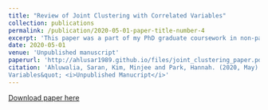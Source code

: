 ```yaml
---
title: "Review of Joint Clustering with Correlated Variables"
collection: publications
permalink: /publication/2020-05-01-paper-title-number-4
excerpt: 'This paper was a part of my PhD graduate coursework in non-parametric statistics and Bayesian estimation'
date: 2020-05-01
venue: 'Unpublished manuscript'
paperurl: 'http://ahlusar1989.github.io/files/joint_clustering_paper.pdf'
citation: 'Ahluwalia, Saran, Kim, Minjee and Park, Hannah. (2020, May). &quot; Review of Joint Clustering with Correlated
Variables&quot; <i>Unpublished Manucript</i>'
---
```


[Download paper here](http://ahlusar1989.github.io/files/joint_clustering_paper.pdf)
